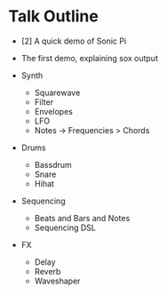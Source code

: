 # Talk Outline

- [2] A quick demo of Sonic Pi
- The first demo, explaining sox output
- Synth
  - Squarewave
  - Filter
  - Envelopes
  - LFO
  - Notes -> Frequencies > Chords
- Drums
  - Bassdrum
  - Snare
  - Hihat

- Sequencing
  - Beats and Bars and Notes
  - Sequencing DSL

- FX
  - Delay
  - Reverb
  - Waveshaper



